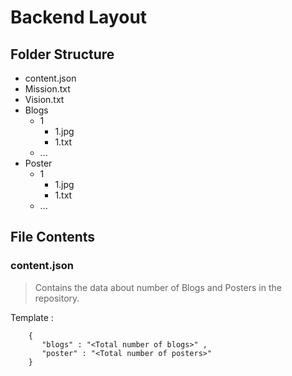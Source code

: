 # Backend Layout

## Folder Structure

- content.json
- Mission.txt
- Vision.txt
- Blogs
  - 1
    - 1.jpg
    - 1.txt
  - ...
- Poster
  - 1
    - 1.jpg
    - 1.txt
  - ...

## File Contents

### content.json

> Contains the data about number of Blogs and Posters in the repository.

Template :

        {
           "blogs" : "<Total number of blogs>" ,
           "poster" : "<Total number of posters>"
        }
